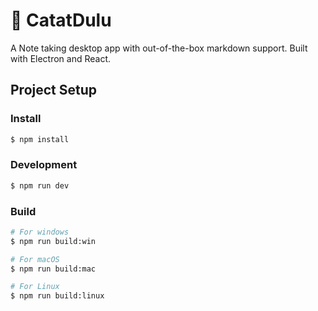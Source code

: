 # 📝 CatatDulu

A Note taking desktop app with out-of-the-box markdown support. Built with Electron and React.

## Project Setup

### Install

```bash
$ npm install
```

### Development

```bash
$ npm run dev
```

### Build

```bash
# For windows
$ npm run build:win

# For macOS
$ npm run build:mac

# For Linux
$ npm run build:linux
```
